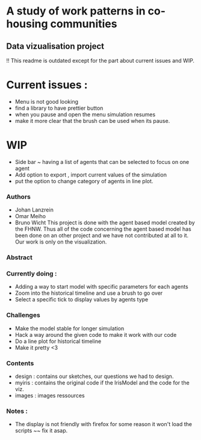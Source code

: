 # A study of work patterns in co-housing communities
## Data vizualisation project 
!! This readme is outdated except for the part about current issues and WIP. 

# Current issues : 
- Menu is not good looking
- find a library to have prettier button
- when you pause and open the menu simulation resumes
- make it more clear that the brush can be used when its pause. 

# WIP 
- Side bar ~ having a list of agents that can be selected to focus on one agent
- Add option to export , import current values of the simulation 
- put the option to change category of agents in line plot. 

### Authors 
- Johan Lanzrein
- Omar Meiho
- Bruno Wicht
This project is done with the agent based model created by the FHNW. 
Thus all of the code concerning the agent based model has been done on an other project and we have not contributed at all to it. 
Our work is only on the visualization.
### Abstract 


### Currently doing : 
- Adding a way to start model with specific parameters for each agents
- Zoom into the historical timeline and use a brush to go over
- Select a specific tick to display values by agents type


### Challenges
- Make the model stable for longer simulation
- Hack a way around the given code to make it work with our code
- Do a line plot for historical timeline
- Make it pretty <3 

### Contents 
- design : contains our sketches, our questions we had to design.
- myiris : contains the original code if the IrisModel and the code for the viz.
- images : images ressources

### Notes : 
- The display is not friendly with firefox for some reason it won't load the scripts ~~ fix it asap. 

